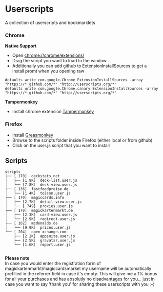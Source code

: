 # Userscripts #
A collection of userscripts and bookmarklets

### Chrome ###


**Native Support**

* Open [chrome://chrome/extensions/](chrome://chrome/extensions/)
* Drag the script you want to load to the window
* Additionally you can add github to ExtensionInstallSources to get a install promt when you opening raw 

```
defaults write com.google.Chrome ExtensionInstallSources -array "https://*.github.com/*" "http://userscripts.org/*"
defaults write com.google.Chrome.canary ExtensionInstallSources -array "https://*.github.com/*" "http://userscripts.org/*"
``` 

**Tampermonkey**

* Install chrome extension [Tampermonkey](https://chrome.google.com/webstore/detail/tampermonkey/dhdgffkkebhmkfjojejmpbldmpobfkfo)


### Firefox ###
* Install [Greasmonkey](https://addons.mozilla.org/en-US/firefox/addon/greasemonkey/)
* Browse to the scripts folder inside Firefox (either local or from github)
* Click on the user.js script that you want to install

## Scripts ##
```
scripts
├── [ 170]  deckstats.net
│   ├── [1.9K]  deck-list.user.js
│   └── [7.8K]  deck-view.user.js
├── [ 136]  fastfoodpreise.de
│   └── [1.4K]  toJson.user.js
├── [ 170]  magiccards.info
│   ├── [2.7K]  detail-view.user.js
│   └── [ 749]  proxies.user.js
├── [ 170]  magickartenmarkt.de
│   ├── [2.3K]  card-view.user.js
│   └── [2.9K]  redirect.user.js
├── [ 102]  mcdonalds.de
│   └── [9.9K]  prices.user.js
└── [ 204]  open-xchange.com
    ├── [2.2K]  appsuite.user.js
    ├── [2.5K]  gravatar.user.js
    └── [1.6K]  report.user.js


```

**Please note**<br>
In case you would enter the registration form of magickartenmarkt/magiccardsmarket my username will be automatically prefilled in the referrer field in case it's empty. This will give me a 1% bonus for all your purchases and has absolutly no disadvantages for you... just in case you want to say 'thank you' for sharing these userscripts with you ;-)